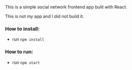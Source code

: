 This is a simple social network frontend app bulit with React.

This is not my app and I did not build it.

### How to install:
- run `npm install`

### How to run:
- run `npm start`